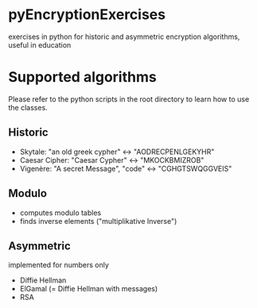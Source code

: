# pyEncryptionExercises
exercises in python for historic and asymmetric encryption algorithms, useful in education

# Supported algorithms

Please refer to the python scripts in the root directory to learn how to use the classes.

## Historic

- Skytale: "an old greek cypher" <-> "AODRECPENLGEKYHR"
- Caesar Cipher: "Caesar Cypher" <-> "MKOCKBMIZROB"
- Vigenère: "A secret Message", "code" <-> "CGHGTSWQGGVEIS"

## Modulo

- computes modulo tables
- finds inverse elements ("multiplikative Inverse")

## Asymmetric

implemented for numbers only

- Diffie Hellman
- ElGamal (= Diffie Hellman with messages)
- RSA
